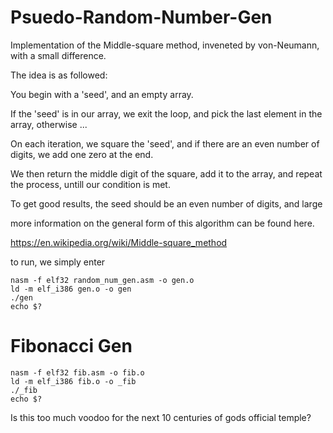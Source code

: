 # Psuedo-Random-Number-Gen
Implementation of the Middle-square method, inveneted by von-Neumann, with a small difference.

The idea is as followed:

You begin with a 'seed', and an empty array.

If the 'seed' is in our array, we exit the loop, and pick the last element in the array, otherwise ... 

On each iteration, we square the 'seed', and if there are an even number of digits, we add one zero at the end.

We then return the middle digit of the square, add it to the array, and repeat the process, untill our condition is met.

To get good results, the seed should be an even number of digits, and large

more information on the general form of this algorithm can be found here.

https://en.wikipedia.org/wiki/Middle-square_method

to run, we simply enter

    nasm -f elf32 random_num_gen.asm -o gen.o
    ld -m elf_i386 gen.o -o gen
    ./gen
    echo $?
    
 
# Fibonacci Gen

    nasm -f elf32 fib.asm -o fib.o
    ld -m elf_i386 fib.o -o _fib
    ./_fib
    echo $?
    
Is this too much voodoo for the next 10 centuries of gods official temple?
